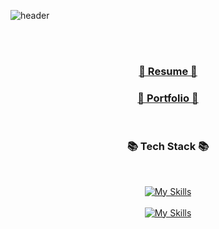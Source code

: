 ![header](https://capsule-render.vercel.app/api?type=waving&height=300&Hello&text=Brostone&fontSize=50&color=#00a000)
<div align="center">
<br/>
<br/>

<h3><a href="https://www.notion.so/1723bb10746f80bc8dcdf971c91bffb4?pvs=4" target="_blank">📰 Resume 📰</a></h3>
<h3><a href="https://drive.google.com/file/d/18XqfF3s97WailC6If32BVn41xoHu_A5-/view?usp=sharing" target="_blank">📕 Portfolio 📕</a></h3>

<br/>

<h3 align="center">📚 Tech Stack 📚</h3>
<br/>

[![My Skills](https://skillicons.dev/icons?i=java,spring,mysql)](https://skillicons.dev)
<br/>
<br/>
[![My Skills](https://skillicons.dev/icons?i=aws,docker,jenkins,nginx)](https://skillicons.dev)

<br/>
<br/>
</div>
